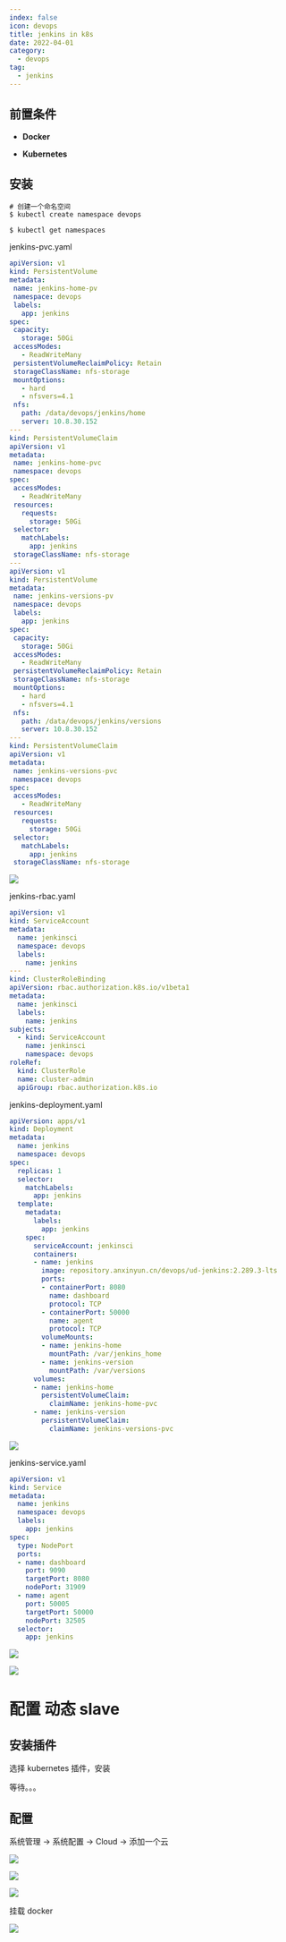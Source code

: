 ```yaml
---
index: false
icon: devops
title: jenkins in k8s
date: 2022-04-01
category:
  - devops
tag:
  - jenkins
---
```


## 前置条件

- **Docker**

- **Kubernetes**

## 安装



```shell
# 创建一个命名空间
$ kubectl create namespace devops

$ kubectl get namespaces

```

 jenkins-pvc.yaml

 ```yaml
apiVersion: v1
kind: PersistentVolume
metadata:
  name: jenkins-home-pv
  namespace: devops
  labels:
    app: jenkins
spec:
  capacity:          
    storage: 50Gi
  accessModes:       
    - ReadWriteMany
  persistentVolumeReclaimPolicy: Retain  
  storageClassName: nfs-storage
  mountOptions:
    - hard
    - nfsvers=4.1    
  nfs:            
    path: /data/devops/jenkins/home
    server: 10.8.30.152
---
kind: PersistentVolumeClaim
apiVersion: v1
metadata:
  name: jenkins-home-pvc
  namespace: devops
spec:
  accessModes:
    - ReadWriteMany
  resources:
    requests:
      storage: 50Gi
  selector:
    matchLabels:
      app: jenkins
  storageClassName: nfs-storage
---      
apiVersion: v1
kind: PersistentVolume
metadata:
  name: jenkins-versions-pv
  namespace: devops
  labels:
    app: jenkins
spec:
  capacity:          
    storage: 50Gi
  accessModes:       
    - ReadWriteMany
  persistentVolumeReclaimPolicy: Retain  
  storageClassName: nfs-storage
  mountOptions:
    - hard
    - nfsvers=4.1    
  nfs:            
    path: /data/devops/jenkins/versions
    server: 10.8.30.152
---
kind: PersistentVolumeClaim
apiVersion: v1
metadata:
  name: jenkins-versions-pvc
  namespace: devops
spec:
  accessModes:
    - ReadWriteMany
  resources:
    requests:
      storage: 50Gi
  selector:
    matchLabels:
      app: jenkins
  storageClassName: nfs-storage
 ```



  ![](https://raw.githubusercontent.com/vinloong/imgchr/main/notes/img/202201191028741.png)



jenkins-rbac.yaml

```yaml
apiVersion: v1
kind: ServiceAccount
metadata:
  name: jenkinsci
  namespace: devops
  labels:
    name: jenkins
---
kind: ClusterRoleBinding
apiVersion: rbac.authorization.k8s.io/v1beta1
metadata:
  name: jenkinsci
  labels:
    name: jenkins
subjects:
  - kind: ServiceAccount
    name: jenkinsci
    namespace: devops
roleRef:
  kind: ClusterRole
  name: cluster-admin
  apiGroup: rbac.authorization.k8s.io

```

jenkins-deployment.yaml

```yaml
apiVersion: apps/v1
kind: Deployment
metadata:
  name: jenkins
  namespace: devops
spec:
  replicas: 1
  selector:
    matchLabels:
      app: jenkins
  template:
    metadata:
      labels:
        app: jenkins
    spec:
      serviceAccount: jenkinsci
      containers:
      - name: jenkins
        image: repository.anxinyun.cn/devops/ud-jenkins:2.289.3-lts
        ports:
        - containerPort: 8080
          name: dashboard
          protocol: TCP
        - containerPort: 50000
          name: agent
          protocol: TCP
        volumeMounts:
        - name: jenkins-home
          mountPath: /var/jenkins_home
        - name: jenkins-version
          mountPath: /var/versions
      volumes:
      - name: jenkins-home
        persistentVolumeClaim:
          claimName: jenkins-home-pvc
      - name: jenkins-version
        persistentVolumeClaim:
          claimName: jenkins-versions-pvc
```





 ![](https://raw.githubusercontent.com/vinloong/imgchr/main/notes/img/202201191029810.png)

jenkins-service.yaml

```yaml
apiVersion: v1
kind: Service
metadata:
  name: jenkins
  namespace: devops
  labels:
    app: jenkins
spec:
  type: NodePort
  ports:
  - name: dashboard
    port: 9090
    targetPort: 8080
    nodePort: 31909
  - name: agent
    port: 50005
    targetPort: 50000
    nodePort: 32505
  selector:
    app: jenkins
```



 ![](https://raw.githubusercontent.com/vinloong/imgchr/main/notes/img/202201191029303.png)



 ![](https://raw.githubusercontent.com/vinloong/imgchr/main/notes/img/202201191030495.png)

 

# 配置 动态 slave

## 安装插件

选择 kubernetes 插件，安装

等待。。。

## 配置

系统管理 -> 系统配置 -> Cloud -> 添加一个云

 ![](https://raw.githubusercontent.com/vinloong/imgchr/main/notes/img/202201191031640.png)





 ![](https://raw.githubusercontent.com/vinloong/imgchr/main/notes/img/202201191032573.png)



 ![](https://raw.githubusercontent.com/vinloong/imgchr/main/notes/img/202201191032395.png)



挂载 docker 

 ![](https://raw.githubusercontent.com/vinloong/imgchr/main/notes/img/202201191032758.png)





